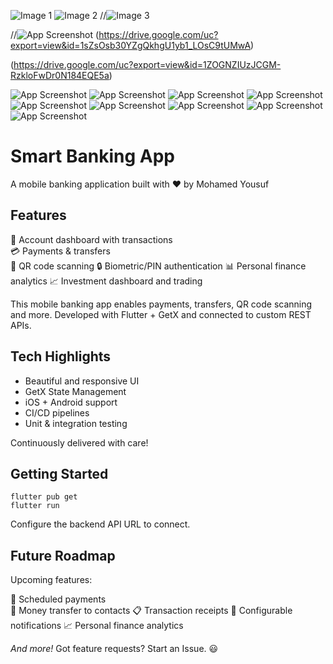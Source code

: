 ![Image 1](https://drive.google.com/uc?export=view&id=1sdk7sYgOVgDcgiHN0E6MJTwYZYp_2Tud)
![Image 2](https://drive.google.com/uc?export=view&id=1_sZsOsb30YZgQkhgU1yb1_LOsC9tUMwA)
//![Image 3](https://link-to-your-image3.jpg)

//![App Screenshot](https://drive.google.com/uc?export=view&id=1sdk7sYgOVgDcgiHN0E6MJTwYZYp_2Tud)
(https://drive.google.com/uc?export=view&id=1sZsOsb30YZgQkhgU1yb1_LOsC9tUMwA)

(https://drive.google.com/uc?export=view&id=1ZOGNZIUzJCGM-RzkloFwDr0N184EQE5a)

![App Screenshot](https://drive.google.com/uc?export=view&id=1cqSONtnLb34o5iUAY-4xvQXMTK3Y9-2I) ![App Screenshot](https://drive.google.com/uc?export=view&id=1HLcilB-U3nEbhXs5pNAxgl8NGGXz0t00) ![App Screenshot](https://drive.google.com/uc?export=view&id=1o83QSNI2_AR7I89LGWU4sECIbgZ21QsZ) ![App Screenshot](https://drive.google.com/uc?export=view&id=1Q9ANdCQsKrQZnSwMjCI9hAxVIxGa19ie) ![App Screenshot](https://drive.google.com/uc?export=view&id=16BhYmwwnDr6gM1ZXTl0k9C5H-JJW9vQS) ![App Screenshot](https://drive.google.com/uc?export=view&id=1nYce71wxourFpiyZp9juUYzSaY6hRUxy) ![App Screenshot](https://drive.google.com/uc?export=view&id=1TaDA_DVo7oQPBg-5voQn9jFYI0lwYFrK) ![App Screenshot](https://drive.google.com/uc?export=view&id=1MC8EbL2HWWSRIJ6n6fQ2bLe798qqaBLQ) ![App Screenshot](https://drive.google.com/uc?export=view&id=17Tlz5W8w4ttL5JrI-qHeB8qmGiWkLP3y)
# Smart Banking App 
A mobile banking application built with ❤️ by Mohamed Yousuf

## Features
🏦 Account dashboard with transactions  
💳 Payments & transfers  
📸 QR code scanning
🔒 Biometric/PIN authentication 
📊 Personal finance analytics
📈 Investment dashboard and trading



This mobile banking app enables payments, transfers, QR code scanning and more. Developed with Flutter + GetX and connected to custom REST APIs.

## Tech Highlights
- Beautiful and responsive UI
- GetX State Management
- iOS + Android support  
- CI/CD pipelines 
- Unit & integration testing

Continuously delivered with care!



## Getting Started

```
flutter pub get
flutter run
```

Configure the backend API URL to connect.

## Future Roadmap

Upcoming features:

💸 Scheduled payments  
💌 Money transfer to contacts
📋 Transaction receipts
🔔 Configurable notifications
📈 Personal finance analytics

*And more!* Got feature requests? Start an Issue. 😃

